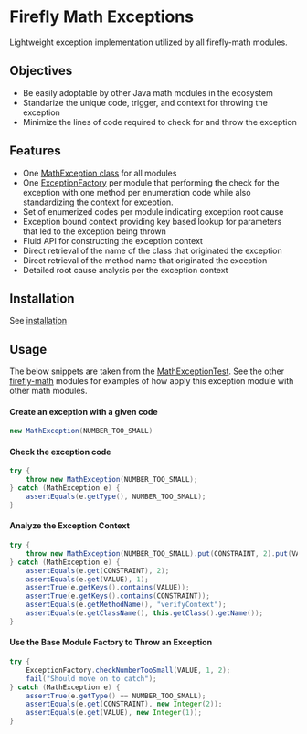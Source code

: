 # Firefly Math Exceptions

Lightweight exception implementation utilized by all firefly-math modules.

## Objectives
- Be easily adoptable by other Java math modules in the ecosystem
- Standarize the unique code, trigger, and context for throwing the exception
- Minimize the lines of code required to check for and throw the exception

## Features
- One [MathException class](https://github.com/firefly-math/firefly-math-exceptions/blob/master/src/main/java/com/fireflysemantics/math/exception/MathException.java) for all modules
- One [ExceptionFactory](https://github.com/firefly-math/firefly-math-exceptions/blob/master/src/main/java/com/fireflysemantics/math/exception/ExceptionFactory.java) per module that performing the check for the exception with one method per enumeration code while also standardizing the context for exception. 
- Set of enumerized codes per module indicating exception root cause
- Exception bound context providing key based lookup for parameters that led to the exception being thrown
- Fluid API for constructing the exception context
- Direct retrieval of the name of the class that originated the exception
- Direct retrieval of the method name that originated the exception
- Detailed root cause analysis per the exception context


## Installation

See [installation](https://github.com/firefly-math/firefly-math#installation)

## Usage

The below snippets are taken from the [MathExceptionTest](https://github.com/firefly-math/firefly-math-exceptions/blob/master/src/test/java/com/fireflysemantics/math/exceptions/MathExceptionTest.java).  See the other [firefly-math](https://github.com/firefly-math) modules for examples of how apply this exception module with other math modules. 

#### Create an exception with a given code 
``` java
new MathException(NUMBER_TOO_SMALL)
```

#### Check the exception code
``` java
try {
    throw new MathException(NUMBER_TOO_SMALL);
} catch (MathException e) {
    assertEquals(e.getType(), NUMBER_TOO_SMALL);
}
```

#### Analyze the Exception Context

``` java
try {
    throw new MathException(NUMBER_TOO_SMALL).put(CONSTRAINT, 2).put(VALUE, 1);
} catch (MathException e) {
    assertEquals(e.get(CONSTRAINT), 2);
    assertEquals(e.get(VALUE), 1);
    assertTrue(e.getKeys().contains(VALUE));
    assertTrue(e.getKeys().contains(CONSTRAINT));
    assertEquals(e.getMethodName(), "verifyContext");
    assertEquals(e.getClassName(), this.getClass().getName());
}
```

#### Use the Base Module Factory to Throw an Exception
``` java
try {
    ExceptionFactory.checkNumberTooSmall(VALUE, 1, 2);
    fail("Should move on to catch");
} catch (MathException e) {
    assertTrue(e.getType() == NUMBER_TOO_SMALL);
    assertEquals(e.get(CONSTRAINT), new Integer(2));
    assertEquals(e.get(VALUE), new Integer(1));
}
```
